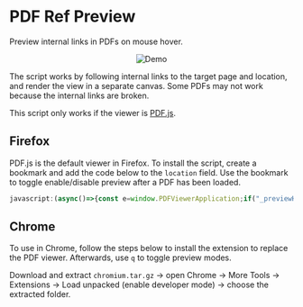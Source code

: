 # PDF Ref Preview

Preview internal links in PDFs on mouse hover.

<p align="center">
  <img title="Demo" src="https://raw.githubusercontent.com/belinghy/PDFRefPreview/assets/assets/demo.gif">
</p>

The script works by following internal links to the target page and location, and render the view in a separate canvas. Some PDFs may not work because the internal links are broken.

This script only works if the viewer is [PDF.js](https://github.com/mozilla/pdf.js/).

## Firefox

PDF.js is the default viewer in Firefox. To install the script, create a bookmark and add the code below to the `location` field. Use the bookmark to toggle enable/disable preview after a PDF has been loaded.

```js
javascript:(async()=>{const e=window.PDFViewerApplication;if("_previewHandler"in e)return document.removeEventListener("mouseover",e._previewHandler),delete e._previewHandler,void delete e._previewing;const t=await e.pdfDocument.getDestinations(),n=document.getElementById("viewer");async function i(i){if("internalLink"!=i.target.className||e._previewing)return;const r=i.target.hash,o=i.target.parentElement,a=document.createElement("canvas"),c=a.style;c.border="1px solid black",c.direction="ltr",c.position="fixed",c.zIndex="2",c.top=`${i.clientY+4}px`;const s=decodeURIComponent(r.substring(1)),d=s in t?t[s]:JSON.parse(s),p=e.pdfLinkService._cachedPageNumber(d[0]);e.pdfDocument.getPage(p).then(function(t){const n=t.getViewport({scale:1}),r=1.2*n.height*e.pdfViewer.currentScale,o=1.2*n.width*e.pdfViewer.currentScale;let s;c.height=`${r}px`,c.width=`${o}px`,c.left=`${i.clientX-o/3-4}px`;switch(d[1].name){case"XYZ":s=t.getViewport({scale:4,offsetX:4*-d[2],offsetY:4*(d[3]-n.height)});break;case"FitH":case"FitBH":case"FitV":case"FitBV":s=t.getViewport({scale:4,offsetY:4*(d[2]-n.height)});break;default:console.log(`Oops, link ${d[1].name} is not supported.`)}a.height=s.height,a.width=s.width;const p={canvasContext:a.getContext("2d"),viewport:s};t.render(p)}),n.prepend(a),e._previewing=!0,o.addEventListener("mouseleave",function(t){a.remove(),e._previewing=!1})}e._previewing=!1,document.addEventListener("mouseover",i),e._previewHandler=i})();
```

## Chrome

To use in Chrome, follow the steps below to install the extension to replace the PDF viewer. Afterwards, use `q` to toggle preview modes.  

Download and extract `chromium.tar.gz` → open Chrome → More Tools → Extensions → Load unpacked (enable developer mode) → choose the extracted folder.

